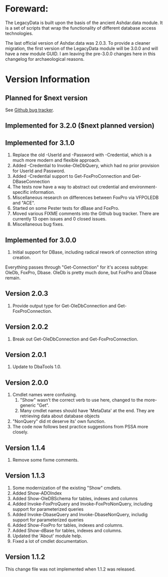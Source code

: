 # Foreward:
The LegacyData is built upon the basis of the ancient Ashdar.data module. It is a set of scripts that wrap the functionality of different database access technologies.

The last official version of Ashdar.data was 2.0.3. To provide a cleaner migration, the first version of the LegacyData module will be 3.0.0 and will have a new module GUID. I am leaving the pre-3.0.0 changes here in this changelog for archaeological reasons.


# Version Information

## Planned for $next version
See [Github bug tracker](https://github.com/AshdarPartners/LegacyData/issues).

## Implemented for 3.2.0 ($next planned version)

## Implemented for 3.1.0
1. Replace the old -UserId and -Password with -Credential, which is a much more modern and flexible approach.
1. Added -Credential to Invoke-OleDbQuery, which had no prior provision for UserId and Password.
1. Added -Credential support to Get-FoxProConnection and Get-DBaseConnection
1. The tests now have a way to abstract out credential and environment-specific information.
1. Miscellaneous research on differences between FoxPro via VFPOLEDB and "ACE". 
1. Started on some Pester tests for dBase and FoxPro.
1. Moved various FIXME comments into the Github bug tracker. There are currently 13 open issues and 0 closed issues.
1. Miscellaneous bug fixes.

## Implemented for 3.0.0
1. Initial support for DBase, including radical rework of connection string creation.

Everything passes through "Get-Connection" for it's access subtype: OleDb, FoxPro, Dbase.
OleDb is pretty much done, but FoxPro and Dbase remain.


## Version 2.0.3
1. Provide output type for Get-OleDbConnection and Get-FoxProConnection.

## Version 2.0.2
1. Break out Get-OleDbConnection and Get-FoxProConnection.

## Version 2.0.1
1. Update to DbaTools 1.0.

## Version 2.0.0
1. Cmdlet names were confusing.
    1. "Show" wasn't the correct verb to use here, changed to the more-generic "Get".
    2. Many cmdlet names should have 'MetaData' at the end. They are retrieving data about 
        database objects
3. "NonQuery" did nt deserve its' own function.
4. The code now follows best practice suggestions from PSSA more closely.

## Version 1.1.4
1. Remove some fixme comments.

## Version 1.1.3
1. Some modernization of the existing "Show" cmdlets.
2. Added Show-ADOIndex
3. Added Show-OleDBSchema for tables, indexes and columns
4. Added Invoke-FoxProQuery and Invoke-FoxProNonQuery, including support for parameterized queries 
4. Added Invoke-DbaseQuery and Invoke-DbaseNonQuery, includig support for parameterized queries
5. Added Show-FoxPro for tables, indexes and columns.
6. Added Show-dBase for tables, indexes and columns.
7. Updated the 'About' module help.
9. Fixed a lot of cmdlet documentation.


## Version 1.1.2
This change file was not implemented when 1.1.2 was released.

